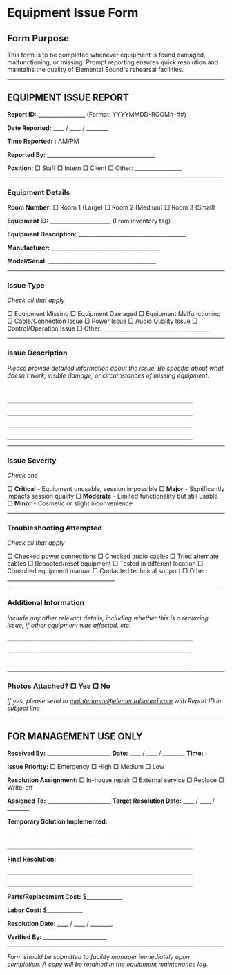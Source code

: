 # Equipment Issue Form

## Form Purpose
This form is to be completed whenever equipment is found damaged, malfunctioning, or missing. Prompt reporting ensures quick resolution and maintains the quality of Elemental Sound's rehearsal facilities.

---

## EQUIPMENT ISSUE REPORT

**Report ID:** _________________ (Format: YYYYMMDD-ROOM#-##)

**Date Reported:** ____ / ____ / ________

**Time Reported:** ____:____ AM/PM

**Reported By:** _______________________________________

**Position:** □ Staff  □ Intern  □ Client  □ Other: _________________

---

### Equipment Details

**Room Number:** □ Room 1 (Large)  □ Room 2 (Medium)  □ Room 3 (Small)

**Equipment ID:** ______________________ (From inventory tag)

**Equipment Description:** _______________________________________

**Manufacturer:** _______________________________________

**Model/Serial:** _______________________________________

---

### Issue Type
*Check all that apply*

□ Equipment Missing
□ Equipment Damaged
□ Equipment Malfunctioning
□ Cable/Connection Issue
□ Power Issue
□ Audio Quality Issue
□ Control/Operation Issue
□ Other: _______________________________________

---

### Issue Description
*Please provide detailed information about the issue. Be specific about what doesn't work, visible damage, or circumstances of missing equipment.*

```
____________________________________________________________

____________________________________________________________

____________________________________________________________

____________________________________________________________

____________________________________________________________
```

---

### Issue Severity
*Check one*

□ **Critical** - Equipment unusable, session impossible
□ **Major** - Significantly impacts session quality
□ **Moderate** - Limited functionality but still usable
□ **Minor** - Cosmetic or slight inconvenience

---

### Troubleshooting Attempted
*Check all that apply*

□ Checked power connections
□ Checked audio cables
□ Tried alternate cables
□ Rebooted/reset equipment
□ Tested in different location
□ Consulted equipment manual
□ Contacted technical support
□ Other: _______________________________________

---

### Additional Information
*Include any other relevant details, including whether this is a recurring issue, if other equipment was affected, etc.*

```
____________________________________________________________

____________________________________________________________

____________________________________________________________
```

---

### Photos Attached?  □ Yes  □ No
*If yes, please send to maintenance@elementalsound.com with Report ID in subject line*

---

## FOR MANAGEMENT USE ONLY

**Received By:** _______________________ **Date:** ____ / ____ / ________ **Time:** ____:____

**Issue Priority:** □ Emergency  □ High  □ Medium  □ Low

**Resolution Assignment:** □ In-house repair  □ External service  □ Replace  □ Write-off

**Assigned To:** _______________________ **Target Resolution Date:** ____ / ____ / ________

**Temporary Solution Implemented:**
```
____________________________________________________________

____________________________________________________________
```

**Final Resolution:**
```
____________________________________________________________

____________________________________________________________
```

**Parts/Replacement Cost:** $_____________

**Labor Cost:** $_____________

**Resolution Date:** ____ / ____ / ________

**Verified By:** _______________________

---

*Form should be submitted to facility manager immediately upon completion. A copy will be retained in the equipment maintenance log.* 